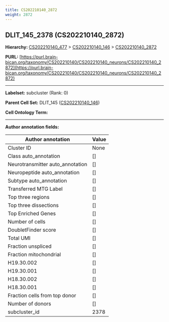 ```yaml
---
title: CS202210140_2872
weight: 2872
---
```

## DLIT_145_2378 (CS202210140_2872)
<b>Hierarchy: </b>
[CS202210140_477](../CS202210140_477) >
[CS202210140_146](../CS202210140_146) >
[CS202210140_2872](../CS202210140_2872)

**PURL:** [https://purl.brain-bican.org/taxonomy/CS202210140/CS202210140_neurons/CS202210140_2872](https://purl.brain-bican.org/taxonomy/CS202210140/CS202210140_neurons/CS202210140_2872)

---


**Labelset:** subcluster (Rank: 0)

**Parent Cell Set:** DLIT_145 ([CS202210140_146](../CS202210140_146))



**Cell Ontology Term:** 

[MARKER GENES.]: #


---

[TRANSFERRED ANNOTATIONS.]: #


[AUTHOR ANNOTATION FIELDS.]: #


**Author annotation fields:**

| Author annotation | Value |
|-------------------|-------|
|Cluster ID|None|
|Class auto_annotation|[]|
|Neurotransmitter auto_annotation|[]|
|Neuropeptide auto_annotation|[]|
|Subtype auto_annotation|[]|
|Transferred MTG Label|[]|
|Top three regions|[]|
|Top three dissections|[]|
|Top Enriched Genes|[]|
|Number of cells|[]|
|DoubletFinder score|[]|
|Total UMI|[]|
|Fraction unspliced|[]|
|Fraction mitochondrial|[]|
|H19.30.002|[]|
|H19.30.001|[]|
|H18.30.002|[]|
|H18.30.001|[]|
|Fraction cells from top donor|[]|
|Number of donors|[]|
|subcluster_id|2378|
